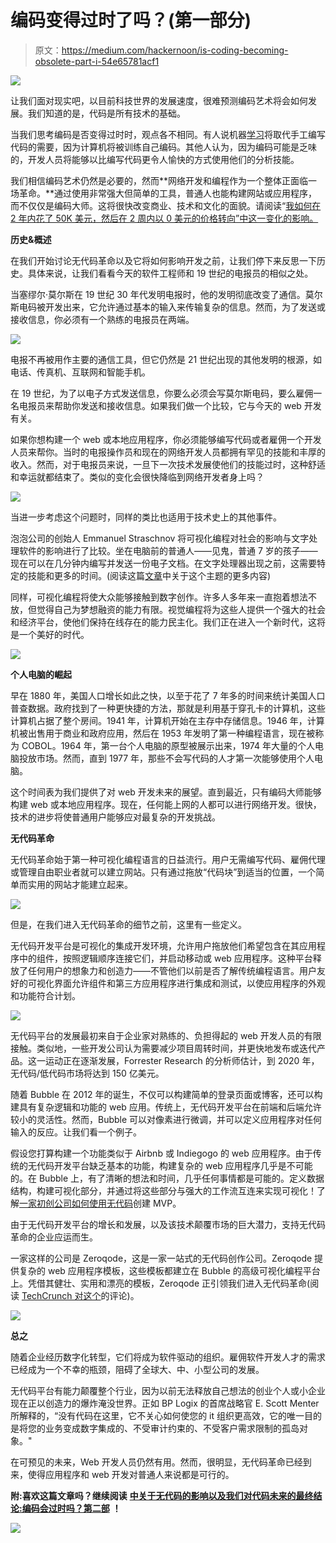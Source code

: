 # 编码变得过时了吗？(第一部分)

> 原文：<https://medium.com/hackernoon/is-coding-becoming-obsolete-part-i-54e65781acf1>

![](img/12695a80c38202a0d94c733744c86950.png)

让我们面对现实吧，以目前科技世界的发展速度，很难预测编码艺术将会如何发展。我们知道的是，代码是所有技术的基础。

当我们思考编码是否变得过时时，观点各不相同。有人说机器[学习](https://hackernoon.com/tagged/learning)将取代手工编写代码的需要，因为计算机将被训练自己编码。其他人认为，因为编码可能是乏味的，开发人员将能够以比编写代码更令人愉快的方式使用他们的分析技能。

我们相信编码艺术仍然是必要的，然而**网络开发和编程作为一个整体正面临一场革命。**通过使用非常强大但简单的工具，普通人也能构建网站或应用程序，而不仅仅是编码大师。这将很快改变商业、技术和文化的面貌。请阅读“[我如何在 2 年内花了 50K 美元，然后在 2 周内以 0 美元的价格转向”中这一变化的影响。](https://blog.zeroqode.com/how-i-spent-50k-and-2-years-building-a-meditation-app-and-then-pivoted-to-a-telegram-bot-in-2-6a8204f257ab?utm_source=BlogPost&utm_medium=Blog&utm_campaign=IsCodingObsolete)

**历史&概述**

在我们开始讨论无代码革命以及它将如何影响开发之前，让我们停下来反思一下历史。具体来说，让我们看看今天的软件工程师和 19 世纪的电报员的相似之处。

当塞缪尔·莫尔斯在 19 世纪 30 年代发明电报时，他的发明彻底改变了通信。莫尔斯电码被开发出来，它允许通过基本的输入来传输复杂的信息。然而，为了发送或接收信息，你必须有一个熟练的电报员在两端。

![](img/e60d30104845074cd1813043c27a3dfd.png)

电报不再被用作主要的通信工具，但它仍然是 21 世纪出现的其他发明的根源，如电话、传真机、互联网和智能手机。

在 19 世纪，为了以电子方式发送信息，你要么必须会写莫尔斯电码，要么雇佣一名电报员来帮助你发送和接收信息。如果我们做一个比较，它与今天的 web 开发有关。

如果你想构建一个 web 或本地应用程序，你必须能够编写代码或者雇佣一个开发人员来帮你。当时的电报操作员和现在的网络开发人员都拥有罕见的技能和丰厚的收入。然而，对于电报员来说，一旦下一次技术发展使他们的技能过时，这种舒适和幸运就都结束了。类似的变化会很快降临到网络开发者身上吗？

![](img/0f30cac07bef2ca045e25b0fa0c7d7a5.png)

当进一步考虑这个问题时，同样的类比也适用于技术史上的其他事件。

泡泡公司的创始人 Emmanuel Straschnov 将可视化编程对社会的影响与文字处理软件的影响进行了比较。坐在电脑前的普通人——见鬼，普通 7 岁的孩子——现在可以在几分钟内编写并发送一份电子文档。在文字处理器出现之前，这需要特定的技能和更多的时间。(阅读这篇[文章](http://www.nocode.tech/blogpage/meet-emmanuel-founder-of-bubble-and-his-goal-to-make-coding-obsolete/?ref=Zeroqode)中关于这个主题的更多内容)

同样，可视化编程将使大众能够接触到数字创作。许多人多年来一直抱着想法不放，但觉得自己为梦想融资的能力有限。视觉编程将为这些人提供一个强大的社会和经济平台，使他们保持在线存在的能力民主化。我们正在进入一个新时代，这将是一个美好的时代。

![](img/600f988196e1d943e472b2481009f8f6.png)

**个人电脑的崛起**

早在 1880 年，美国人口增长如此之快，以至于花了 7 年多的时间来统计美国人口普查数据。政府找到了一种更快捷的方法，那就是利用基于穿孔卡的计算机，这些计算机占据了整个房间。1941 年，计算机开始在主存中存储信息。1946 年，计算机被出售用于商业和政府应用，然后在 1953 年发明了第一种编程语言，现在被称为 COBOL。1964 年，第一台个人电脑的原型被展示出来，1974 年大量的个人电脑投放市场。然而，直到 1977 年，那些不会写代码的人才第一次能够使用个人电脑。

这个时间表为我们提供了对 web 开发未来的展望。直到最近，只有编码大师能够构建 web 或本地应用程序。现在，任何能上网的人都可以进行网络开发。很快，技术的进步将使普通用户能够应对最复杂的开发挑战。

**无代码革命**

无代码革命始于第一种可视化编程语言的日益流行。用户无需编写代码、雇佣代理或管理自由职业者就可以建立网站。只有通过拖放“代码块”到适当的位置，一个简单而实用的网站才能建立起来。

![](img/465a798dd9460f2f90b0ccb3439b3b6b.png)

但是，在我们进入无代码革命的细节之前，这里有一些定义。

无代码开发平台是可视化的集成开发环境，允许用户拖放他们希望包含在其应用程序中的组件，按照逻辑顺序连接它们，并启动移动或 web 应用程序。这种平台释放了任何用户的想象力和创造力——不管他们以前是否了解传统编程语言。用户友好的可视化界面允许组件和第三方应用程序进行集成和测试，以使应用程序的外观和功能符合计划。

![](img/7f957a6fda77c7f8f6c35176d5185539.png)

无代码平台的发展最初来自于企业家对熟练的、负担得起的 web 开发人员的有限接触。类似地，一些开发公司认为需要减少项目周转时间，并更快地发布或迭代产品。这一运动正在逐渐发展，Forrester Research 的分析师估计，到 2020 年，无代码/低代码市场将达到 150 亿美元。

随着 Bubble 在 2012 年的诞生，不仅可以构建简单的登录页面或博客，还可以构建具有复杂逻辑和功能的 web 应用。传统上，无代码开发平台在前端和后端允许较小的灵活性。然而，Bubble 可以对像素进行微调，并可以定义应用程序对任何输入的反应。让我们看一个例子。

假设您打算构建一个功能类似于 Airbnb 或 Indiegogo 的 web 应用程序。由于传统的无代码开发平台缺乏基本的功能，构建复杂的 web 应用程序几乎是不可能的。在 Bubble 上，有了清晰的想法和时间，几乎任何事情都是可能的。定义数据结构，构建可视化部分，并通过将这些部分与强大的工作流互连来实现可视化！了解[一家初创公司如何使用无代码](https://blog.zeroqode.com/how-to-build-your-mvp-without-a-technical-co-founder-and-without-code-cba2ccc206b?utm_source=BlogPost&utm_medium=Blog&utm_campaign=IsCodingObsolete)创建 MVP。

由于无代码开发平台的增长和发展，以及该技术颠覆市场的巨大潜力，支持无代码革命的企业应运而生。

一家这样的公司是 Zeroqode，这是一家一站式的无代码创作公司。Zeroqode 提供复杂的 web 应用程序模板，这些模板都建立在 Bubble 的高级可视化编程平台上。凭借其健壮、实用和漂亮的模板，Zeroqode 正引领我们进入无代码革命(阅读 [TechCrunch 对这个](https://techcrunch.com/2018/01/11/zeroqode-will-usher-us-into-a-codeless-future/?ref=Zeroqode)的评论)。

![](img/7a5d58f63906f3e3dbdc2966eb9fea69.png)

**总之**

随着企业经历数字化转型，它们将成为软件驱动的组织。雇佣软件开发人才的需求已经成为一个不幸的瓶颈，阻碍了全球大、中、小型公司的发展。

无代码平台有能力颠覆整个行业，因为以前无法释放自己想法的创业个人或小企业现在正以创造力的爆炸淹没世界。正如 BP Logix 的首席战略官 E. Scott Menter 所解释的，“没有代码在这里，它不关心如何使您的 it 组织更高效，它的唯一目的是将您的业务变成数字集成的、不受审计约束的、不受客户需求限制的孤岛对象。"

在可预见的未来，Web 开发人员仍然有用。然而，很明显，无代码革命已经到来，使得应用程序和 web 开发对普通人来说都是可行的。

**附:喜欢这篇文章吗？继续阅读** [**中关于无代码的影响以及我们对代码未来的最终结论:编码会过时吗？第二部**](https://blog.zeroqode.com/is-coding-becoming-obsolete-part-ii-edab66a0be14?utm_source=BlogPost&utm_medium=Blog&utm_campaign=IsCodingObsolete) **！**

![](img/2c570a6fda8846b01dbaf749f7f354d7.png)